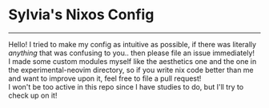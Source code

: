 # Sylvia's Nixos Config
---
Hello! I tried to make my config as intuitive as possible, if there was
literally *anything* that was confusing to you.. then please file an
issue immediately!
<br />
I made some custom modules myself like the aesthetics one and the one
in the experimental-neovim directory, so if you write nix code better
than me and want to improve upon it, feel free to file a pull request!
<br />
I won't be too active in this repo since I have studies to do, but I'll
try to check up on it!
